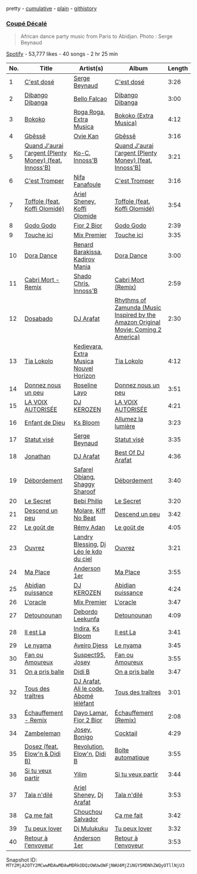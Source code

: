 pretty - [cumulative](/playlists/cumulative/37i9dQZF1DX0z1epx5KTtS.md) - [plain](/playlists/plain/37i9dQZF1DX0z1epx5KTtS) - [githistory](https://github.githistory.xyz/mackorone/spotify-playlist-archive/blob/main/playlists/plain/37i9dQZF1DX0z1epx5KTtS)

### [Coupé Décalé](https://open.spotify.com/playlist/37i9dQZF1DX0z1epx5KTtS)

> African dance party music from Paris to Abidjan\. Photo : Serge Beynaud

[Spotify](https://open.spotify.com/user/spotify) - 53,777 likes - 40 songs - 2 hr 25 min

| No. | Title | Artist(s) | Album | Length |
|---|---|---|---|---|
| 1 | [C'est dosé](https://open.spotify.com/track/0UWLz61FiuLAEcpLebbvZB) | [Serge Beynaud](https://open.spotify.com/artist/5ec33wcEQ79fGKDP3SK6D1) | [C'est dosé](https://open.spotify.com/album/5FY4VGL8QWWn3Vu6gNrKQ5) | 3:26 |
| 2 | [Dibango Dibanga](https://open.spotify.com/track/5JjlAXr0s5A1S9JSUBTN8U) | [Bello Falcao](https://open.spotify.com/artist/3bskvfAKK6Qmmzx5LDtP9R) | [Dibango Dibanga](https://open.spotify.com/album/1K8UMbxiHBMAfI5eGF7cuX) | 3:00 |
| 3 | [Bokoko](https://open.spotify.com/track/1DSdM1nslwDn8JlHElw6Yc) | [Roga Roga](https://open.spotify.com/artist/2L1TvC8zgIymRxaa32TWug), [Extra Musica](https://open.spotify.com/artist/5b93AJQpEWNI8b1X6Nu99K) | [Bokoko \(Extra Musica\)](https://open.spotify.com/album/6UQuvYAa0xee2V2Wh4W3o6) | 4:12 |
| 4 | [Gbêssê](https://open.spotify.com/track/4HnSuaffFKg2FveLpOubAr) | [Ovie Kan](https://open.spotify.com/artist/3nKWXc2kFHNOhjr37rkvqd) | [Gbêssê](https://open.spotify.com/album/60ZH03fBOxrVsHuP5VTdee) | 3:16 |
| 5 | [Quand J'aurai l'argent \(Plenty Money\) \(feat\. Innoss'B\)](https://open.spotify.com/track/47YAov7C5zQXX5bz2hcoEz) | [Ko\-C](https://open.spotify.com/artist/7BuOoNFjQ1NSpXH0NEzWjy), [Innoss'B](https://open.spotify.com/artist/1nLQWXXs7ZauI4SC6rUFPV) | [Quand J'aurai l'argent \(Plenty Money\) \[feat\. Innoss'B\]](https://open.spotify.com/album/4VwgIWmgmlJesg9mmkXlua) | 3:21 |
| 6 | [C'est Tromper](https://open.spotify.com/track/3GEOxNvcfId9KbNmVfeEZW) | [Nifa Fanafoule](https://open.spotify.com/artist/7FRoAqspfkJYYYYJ8DTD5O) | [C'est Tromper](https://open.spotify.com/album/6DblPMX2zJRcsrOPwm2y8g) | 3:16 |
| 7 | [Toffole \(feat\. Koffi Olomidé\)](https://open.spotify.com/track/5SDXcxvvxGoLbfRKg8cX9x) | [Ariel Sheney](https://open.spotify.com/artist/7BrWXBFjUPeU8RNS3KL98b), [Koffi Olomide](https://open.spotify.com/artist/7e14Bh8oZXNRmZxjhhTARb) | [Toffole \(feat\. Koffi Olomidé\)](https://open.spotify.com/album/6pFvsYQ82OZLx1t5dtIxlQ) | 3:54 |
| 8 | [Godo Godo](https://open.spotify.com/track/1o7k5eUEA0m6Q7H0A1tvyU) | [Fior 2 Bior](https://open.spotify.com/artist/1Aa3gpwuQeWHXUkjCa6BrL) | [Godo Godo](https://open.spotify.com/album/7gdUmmaUUZLYvD9KaLnSaV) | 2:39 |
| 9 | [Touche ici](https://open.spotify.com/track/7KNBqiP45FqWEpI4Gh91NU) | [Mix Premier](https://open.spotify.com/artist/36gxOWwXw9Im9ZiVVMO0XY) | [Touche ici](https://open.spotify.com/album/6whze3CYPWp0Wt797GKV0y) | 3:35 |
| 10 | [Dora Dance](https://open.spotify.com/track/7JnUwdaJ0FZWfJOCwDglWg) | [Renard Barakissa](https://open.spotify.com/artist/723b4uVlhopiahp6hgHGRj), [Kadirov Mania](https://open.spotify.com/artist/7l5TdraorF9Nm4j3LTvIcK) | [Dora Dance](https://open.spotify.com/album/74wMcfUmeLcddiJZcvV2xy) | 3:00 |
| 11 | [Cabri Mort \- Remix](https://open.spotify.com/track/6oMr9YN0oodyAnR8lfiHZ2) | [Shado Chris](https://open.spotify.com/artist/1Cy58GZRk3TYmX0pb6pExg), [Innoss'B](https://open.spotify.com/artist/1nLQWXXs7ZauI4SC6rUFPV) | [Cabri Mort \(Remix\)](https://open.spotify.com/album/2wEh88diaPfNN7VAJ0plXC) | 2:59 |
| 12 | [Dosabado](https://open.spotify.com/track/5g9YSheBayQuouTCHXDJt6) | [DJ Arafat](https://open.spotify.com/artist/0ipkUaXENFuJxWcCFfXXQ8) | [Rhythms of Zamunda \(Music Inspired by the Amazon Original Movie: Coming 2 America\)](https://open.spotify.com/album/3OelY3WvwTxAQGBGgdxEPn) | 2:30 |
| 13 | [Tia Lokolo](https://open.spotify.com/track/2HF3vfhadGD8031QYEi9UK) | [Kedjevara](https://open.spotify.com/artist/0aP3R0xostpYHSxtLFmny6), [Extra Musica Nouvel Horizon](https://open.spotify.com/artist/2euF0knOB1Cv50nTlXGW98) | [Tia Lokolo](https://open.spotify.com/album/1ztxb2s1GFytG2MiUhNJge) | 4:12 |
| 14 | [Donnez nous un peu](https://open.spotify.com/track/2XnpZ2HWVvEJqUhyhQBGZj) | [Roseline Layo](https://open.spotify.com/artist/3vrK28yYXzDOifqaD3YyEI) | [Donnez nous un peu](https://open.spotify.com/album/3uF6riPOUySzte9e68eXUu) | 3:51 |
| 15 | [LA VOIX AUTORISÉE](https://open.spotify.com/track/64JJMek8ikqXOSyUPFxigT) | [DJ KEROZEN](https://open.spotify.com/artist/6CPW7jlE6totfvrymgqV7W) | [LA VOIX AUTORISÉE](https://open.spotify.com/album/6qufDDfosaF5gaQLRkmL4T) | 4:21 |
| 16 | [Enfant de Dieu](https://open.spotify.com/track/6vuHEKtooN9wuoGMMt3NcY) | [Ks Bloom](https://open.spotify.com/artist/0iSX5EqjPdp2xkU7fgw7bp) | [Allumez la lumière](https://open.spotify.com/album/67M8L0PH2ijmmshYMgdaui) | 3:23 |
| 17 | [Statut visé](https://open.spotify.com/track/6TDLNk7EqIR9QJXKl3zDQP) | [Serge Beynaud](https://open.spotify.com/artist/5ec33wcEQ79fGKDP3SK6D1) | [Statut visé](https://open.spotify.com/album/7E5rsjdqtGNTVO2d13JCom) | 3:35 |
| 18 | [Jonathan](https://open.spotify.com/track/11JSSg1ZbE0BXKlEj5qEfO) | [DJ Arafat](https://open.spotify.com/artist/0ipkUaXENFuJxWcCFfXXQ8) | [Best Of DJ Arafat](https://open.spotify.com/album/36E4Ue8a0lAO0jHMDmiqNK) | 4:36 |
| 19 | [Débordement](https://open.spotify.com/track/1O5ZMazV82oegjqaXrphT5) | [Safarel Obiang](https://open.spotify.com/artist/6AmjB7L0xr4B5iriGwHjxK), [Shaggy Sharoof](https://open.spotify.com/artist/2OjFYRzMa5iBpYqJfWVCYg) | [Débordement](https://open.spotify.com/album/6hWIrIYXRphvEAuUy90cpM) | 3:40 |
| 20 | [Le Secret](https://open.spotify.com/track/09V5sBv2hhBXSRjXSAB3sb) | [Bebi Philip](https://open.spotify.com/artist/4DPAkF8h2JInYO0wOLQhRt) | [Le Secret](https://open.spotify.com/album/1h9Xp386wUIbffEgODh4ic) | 3:20 |
| 21 | [Descend un peu](https://open.spotify.com/track/0Yc6JRXXgNzj6zOtQEv7f3) | [Molare](https://open.spotify.com/artist/4RVinIIKSvO4mc0DGj8FW1), [Kiff No Beat](https://open.spotify.com/artist/4dQxvm7YD9qOd3SdToppT8) | [Descend un peu](https://open.spotify.com/album/1GsntAdgmlPTwI5vRcM0fU) | 3:42 |
| 22 | [Le goût de](https://open.spotify.com/track/3wCuWuUMQXkoDDaFBEQJns) | [Rémy Adan](https://open.spotify.com/artist/4C4OK8Lx2rf53IUo1FUUBo) | [Le goût de](https://open.spotify.com/album/5kr2CVexmWa7A4ygOsDFxD) | 4:05 |
| 23 | [Ouvrez](https://open.spotify.com/track/50Y0HaKv5dXn1gvu0vqxlm) | [Landry Blessing](https://open.spotify.com/artist/0XCuDSjvlrrEBh2xfOFQfU), [Dj Léo le kdo du ciel](https://open.spotify.com/artist/084TMjcRarwgyURTDNr8Xh) | [Ouvrez](https://open.spotify.com/album/27YVEALRaGaDRJCI8NIMM9) | 3:21 |
| 24 | [Ma Place](https://open.spotify.com/track/3UMKpuoJeemcDHxZepnIH7) | [Anderson 1er](https://open.spotify.com/artist/2MF2HhouHc4XEbRl7N6Jpp) | [Ma Place](https://open.spotify.com/album/3cevtx8WGwucUcmrP9toVk) | 3:55 |
| 25 | [Abidjan puissance](https://open.spotify.com/track/2VnVzVwCt4oNK1nkMRMQ9E) | [DJ KEROZEN](https://open.spotify.com/artist/6CPW7jlE6totfvrymgqV7W) | [Abidjan puissance](https://open.spotify.com/album/70c8O1zxFqTPuR6AI8fckj) | 4:24 |
| 26 | [L'oracle](https://open.spotify.com/track/5ipGUUPcatXiBmrHhGJemN) | [Mix Premier](https://open.spotify.com/artist/36gxOWwXw9Im9ZiVVMO0XY) | [L'oracle](https://open.spotify.com/album/2vKHZakByZuHKbitRaflRc) | 3:47 |
| 27 | [Detounounan](https://open.spotify.com/track/7y55f9xT7YZqyQc5vqHyxc) | [Debordo Leekunfa](https://open.spotify.com/artist/5FifERNGZjGW4axWwm0Q8f) | [Detounounan](https://open.spotify.com/album/0W8RUFSIkglecLJhjt4ocf) | 4:09 |
| 28 | [Il est La](https://open.spotify.com/track/6zblCpRhFYqF3yP9HBdMKq) | [Indira](https://open.spotify.com/artist/3CJLLE7BahDjeTeHVtdRdP), [Ks Bloom](https://open.spotify.com/artist/0iSX5EqjPdp2xkU7fgw7bp) | [Il est La](https://open.spotify.com/album/6Y6MoYzQ5addwNF2LbrND1) | 3:41 |
| 29 | [Le nyama](https://open.spotify.com/track/621TMPiRb7R5dg9p2ECBW8) | [Aveiro Djess](https://open.spotify.com/artist/4lypn4ixPqyT9o2OLDCEsf) | [Le nyama](https://open.spotify.com/album/2BAoP5i5aAg4qJAGOjH9ij) | 3:45 |
| 30 | [Fan ou Amoureux](https://open.spotify.com/track/0HB11vrRhhiZrdIoenOVMS) | [Suspect95](https://open.spotify.com/artist/1iOxNiCG89VJAPdTzJKKQ9), [Josey](https://open.spotify.com/artist/5Dd8Qrck8pEc9EucV9xdjq) | [Fan ou Amoureux](https://open.spotify.com/album/3tUmrMOkfaf03TTiFn6QIy) | 3:55 |
| 31 | [On a pris balle](https://open.spotify.com/track/3VqaDBt6C9pNns6didf0QM) | [Didi B](https://open.spotify.com/artist/2FwWGogJ04HZdALWeMxZA4) | [On a pris balle](https://open.spotify.com/album/5m5yg13KGziSTHUsOpuBOo) | 3:47 |
| 32 | [Tous des traîtres](https://open.spotify.com/track/0MMDVLU6OYcTs6xCRng6XE) | [DJ Arafat](https://open.spotify.com/artist/0ipkUaXENFuJxWcCFfXXQ8), [Ali le code](https://open.spotify.com/artist/518yrkCaPdKEvMi8vK3H9d), [Abomé léléfant](https://open.spotify.com/artist/7AUVEvmiJ2N8xH2ECTylBg) | [Tous des traîtres](https://open.spotify.com/album/3bhE5PPsIznSHjka6Di4cY) | 3:01 |
| 33 | [Échauffement \- Remix](https://open.spotify.com/track/7FrQ65IHw0NCJOPsm2mAML) | [Dayo Lamar](https://open.spotify.com/artist/05bfMROifJpylezJUnm10j), [Fior 2 Bior](https://open.spotify.com/artist/1Aa3gpwuQeWHXUkjCa6BrL) | [Échauffement \(Remix\)](https://open.spotify.com/album/5oBjhFTdm6JAMsJfCxY1dR) | 2:08 |
| 34 | [Zambeleman](https://open.spotify.com/track/5QqYi2I1W5qWs492jukBhc) | [Josey](https://open.spotify.com/artist/5Dd8Qrck8pEc9EucV9xdjq), [Bonigo](https://open.spotify.com/artist/6haKYR8zgWMWv4VK8TYBME) | [Cocktail](https://open.spotify.com/album/6a79UcGIGSIDsTPgKoKepN) | 4:29 |
| 35 | [Dosez \(feat\. Elow'n & Didi B\)](https://open.spotify.com/track/1lpLUb3HAQnCV6ED4PsqcC) | [Revolution](https://open.spotify.com/artist/599jagD7OBej5DjDC24Ext), [Elow'n](https://open.spotify.com/artist/0Gzh0CiahP7loDQP9cn8wt), [Didi B](https://open.spotify.com/artist/2FwWGogJ04HZdALWeMxZA4) | [Boîte automatique](https://open.spotify.com/album/1y44R2UA3pHtNPLTfju3Ue) | 3:55 |
| 36 | [Si tu veux partir](https://open.spotify.com/track/1fIJIeH1UGo8iIGtULmSQo) | [Yilim](https://open.spotify.com/artist/1UAzbRXl5HrFENZFNtmO09) | [Si tu veux partir](https://open.spotify.com/album/5BIVokEq8qsDHH96pnrCXS) | 3:44 |
| 37 | [Tala n'dilé](https://open.spotify.com/track/71OGTXMcbDSajFHTEv7RNC) | [Ariel Sheney](https://open.spotify.com/artist/7BrWXBFjUPeU8RNS3KL98b), [Dj Arafat](https://open.spotify.com/artist/1N7LMMxLFkvp58rh2X9PFa) | [Tala n'dilé](https://open.spotify.com/album/1Z8uKJAU7A0kwrVTuhtzKS) | 3:53 |
| 38 | [Ça me fait](https://open.spotify.com/track/621YkVNvsCKXHh45xfsewd) | [Chouchou Salvador](https://open.spotify.com/artist/44kNwZgajzrqZ2x1qKYohI) | [Ça me fait](https://open.spotify.com/album/44cCWmdLfoYuYLmWfhPfzE) | 3:42 |
| 39 | [Tu peux lover](https://open.spotify.com/track/7tcJT6VP0YpmNeWfk7pig6) | [Dj Mulukuku](https://open.spotify.com/artist/6DpPYplFUGHXaSbPsQaeMn) | [Tu peux lover](https://open.spotify.com/album/5QJJYo2YbdKDG1dDeHIJTz) | 3:32 |
| 40 | [Retour à l'envoyeur](https://open.spotify.com/track/1TPJuA1nHM2YoVQ1AAEJ4O) | [Anderson 1er](https://open.spotify.com/artist/2MF2HhouHc4XEbRl7N6Jpp) | [Retour à l'envoyeur](https://open.spotify.com/album/2WOzhUZkErZQG4s07tV8Sl) | 3:53 |

Snapshot ID: `MTY2MjA2OTY2MCwwMDAwMDAwMDRkODQzOWUwOWFjNWU4MjZiNGY5MDNhZWQyOTllNjU3`
